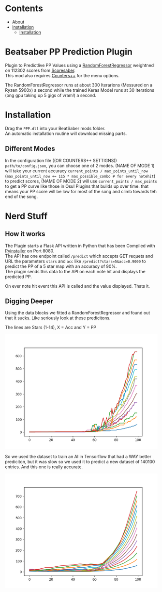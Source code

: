 # Contents

* [About](#beatsaber-pp-prediction-plugin)
* [Installation](#installation)
  * [Installation](#different-modes)


# Beatsaber PP Prediction Plugin
Plugin to Predictlive PP Values using a [RandomForestRegressor](https://scikit-learn.org/stable/modules/generated/sklearn.ensemble.RandomForestRegressor.html) weightned on 112302 scores from [Scoresaber](https://www.scoresaber.com/).   
This mod also requires [Counters++](https://github.com/Caeden117/CountersPlus) for the menu options.

The RandomForestRegressor runs at about 300 Iterarions (Messured on a Ryzen 5900x) a second while the trained Keras Model runs at 30 Iterations (ong gpu taking up 5 gigs of vram!) a second.   

# Installation
Drag the `PPP.dll` into your BeatSaber mods folder.   
An automatic installation routine will download missing parts.

## Different Modes
In the configuration file ((OR COUNTERS++ SETTIGNS)) `path/to/config.json`, you can choose one of 2 modes. (NAME OF MODE 1) will take your current accuracy `current_points / max_points_until_now` (`max_points_until_now += 115 * max_possible_combo # for every notehit`) to predict scores, (NAME OF MODE 2) will use `current_points / max_points` to get a PP curve like those in Osu! Plugins that builds up over time. that means your PP score will be low for most of the song and climb towards teh end of the song.

# Nerd Stuff
## How it works
The Plugin starts a Flask API written in Python that has been Compiled with [Pyinstaller](https://www.pyinstaller.org/) on Port 8080.   
The API has one endpoint called `/predict` which accepts GET requets and URL the parameters `stars` and  `acc` like `/predict?stars=5&acc=0.9000` to predict the PP of a 5 star map with an accuracy of 90%.   
The plugin sends this data to the API on each note hit and displays the predicted PP.   

On ever note hit event this API is called and the value displayed. Thats it.

## Digging Deeper
Using the data blocks we fitted a RandomForestRegressor and found out that it sucks. Like seriously look at these predicitons.  

The lines are Stars (1-14), X = Acc and Y = PP   

![PP Prediction](https://github.com/Nifri2/Beatsaber-PP-Prediction-Plugin/blob/main/assets/randomforest.png?raw=true)


So we used the dataset to train an AI in Tensorflow that had a WAY better prediciton, but it was slow so we used it to predict a new dataset of 140100 entries. And this one is really accurate.   

![PP Prediction](https://github.com/Nifri2/Beatsaber-PP-Prediction-Plugin/blob/main/assets/Ai-Graph.png?raw=true)
